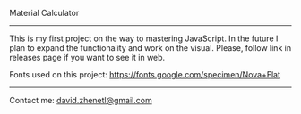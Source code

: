 Material Calculator
_____________________________________________________

This is my first project on the way to mastering JavaScript. In the future I plan to expand the functionality and work on the visual. Please, follow link in releases page if you want to see it in web.

Fonts used on this project: https://fonts.google.com/specimen/Nova+Flat
_____________________________________________________

Contact me: 
david.zhenetl@gmail.com
